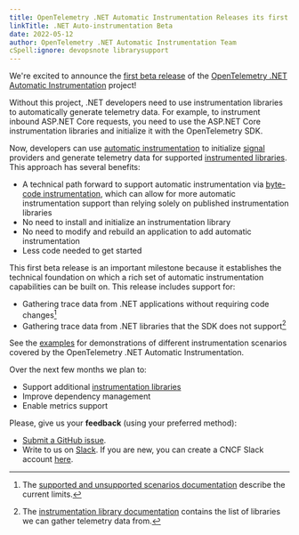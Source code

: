 ```yaml
---
title: OpenTelemetry .NET Automatic Instrumentation Releases its first Beta
linkTitle: .NET Auto-instrumentation Beta
date: 2022-05-12
author: OpenTelemetry .NET Automatic Instrumentation Team
cSpell:ignore: devopsnote librarysupport
---
```


We're excited to announce the
[first beta release](https://github.com/open-telemetry/opentelemetry-dotnet-instrumentation/releases/tag/v0.1.0-beta.1)
of the
[OpenTelemetry .NET Automatic Instrumentation](https://github.com/open-telemetry/opentelemetry-dotnet-instrumentation)
project!

Without this project, .NET developers need to use instrumentation libraries to
automatically generate telemetry data. For example, to instrument inbound
ASP.NET Core requests, you need to use the ASP.NET Core instrumentation libraries
and initialize it with the OpenTelemetry SDK.

Now, developers can use
[automatic instrumentation](/docs/specs/otel/glossary/#automatic-instrumentation)
to initialize [signal](/docs/specs/otel/glossary/#signals) providers and
generate telemetry data for supported
[instrumented libraries](/docs/specs/otel/glossary/#instrumented-library). This
approach has several benefits:

- A technical path forward to support automatic instrumentation via
  [byte-code instrumentation](https://github.com/open-telemetry/opentelemetry-dotnet-instrumentation/blob/v0.1.0-beta.1/docs/design.md#bytecode-instrumentations),
  which can allow for more automatic instrumentation support than relying solely
  on published instrumentation libraries
- No need to install and initialize an instrumentation library
- No need to modify and rebuild an application to add automatic instrumentation
- Less code needed to get started

This first beta release is an important milestone because it establishes the
technical foundation on which a rich set of automatic instrumentation
capabilities can be built on. This release includes support for:

- Gathering trace data from .NET applications without requiring code
  changes[^devopsnote]
- Gathering trace data from .NET libraries that the SDK does not
  support[^librarysupport]

See the
[examples](https://github.com/open-telemetry/opentelemetry-dotnet-instrumentation/tree/v0.1.0-beta.1/examples)
for demonstrations of different instrumentation scenarios covered by the
OpenTelemetry .NET Automatic Instrumentation.

Over the next few months we plan to:

- Support additional
  [instrumentation libraries](https://github.com/open-telemetry/opentelemetry-dotnet-instrumentation/blob/v0.1.0-beta.1/docs/config.md#instrumented-libraries-and-frameworks)
- Improve dependency management
- Enable metrics support

Please, give us your **feedback** (using your preferred method):

- [Submit a GitHub issue](https://github.com/open-telemetry/opentelemetry-dotnet-instrumentation/issues/new).
- Write to us on [Slack](https://cloud-native.slack.com/archives/C01NR1YLSE7).
  If you are new, you can create a CNCF Slack account
  [here](https://slack.cncf.io/).

[^devopsnote]:
    The
    [supported and unsupported scenarios documentation](https://github.com/open-telemetry/opentelemetry-dotnet-instrumentation/blob/v0.1.0-beta.1/docs/design.md#supported-and-unsupported-scenarios)
    describe the current limits.

[^librarysupport]:
    The
    [instrumentation library documentation](https://github.com/open-telemetry/opentelemetry-dotnet-instrumentation/blob/v0.1.0-beta.1/docs/config.md#instrumented-libraries-and-frameworks)
    contains the list of libraries we can gather telemetry data from.
